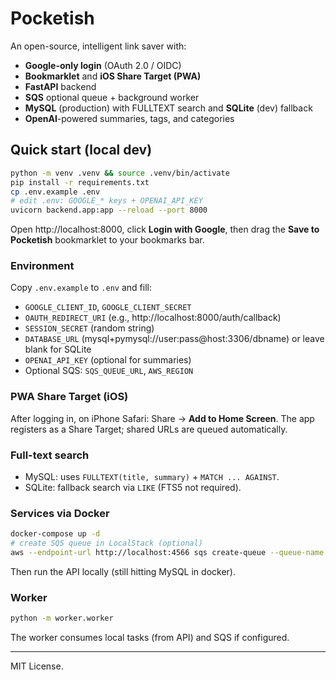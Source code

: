 # Pocketish
An open-source, intelligent link saver with:
- **Google-only login** (OAuth 2.0 / OIDC)
- **Bookmarklet** and **iOS Share Target (PWA)**
- **FastAPI** backend
- **SQS** optional queue + background worker
- **MySQL** (production) with FULLTEXT search and **SQLite** (dev) fallback
- **OpenAI**-powered summaries, tags, and categories

## Quick start (local dev)
```bash
python -m venv .venv && source .venv/bin/activate
pip install -r requirements.txt
cp .env.example .env
# edit .env: GOOGLE_* keys + OPENAI_API_KEY
uvicorn backend.app:app --reload --port 8000
```
Open http://localhost:8000, click **Login with Google**, then drag the **Save to Pocketish** bookmarklet to your bookmarks bar.

### Environment
Copy `.env.example` to `.env` and fill:
- `GOOGLE_CLIENT_ID`, `GOOGLE_CLIENT_SECRET`
- `OAUTH_REDIRECT_URI` (e.g., http://localhost:8000/auth/callback)
- `SESSION_SECRET` (random string)
- `DATABASE_URL` (mysql+pymysql://user:pass@host:3306/dbname) or leave blank for SQLite
- `OPENAI_API_KEY` (optional for summaries)
- Optional SQS: `SQS_QUEUE_URL`, `AWS_REGION`

### PWA Share Target (iOS)
After logging in, on iPhone Safari: Share → **Add to Home Screen**. The app registers as a Share Target; shared URLs are queued automatically.

### Full-text search
- MySQL: uses `FULLTEXT(title, summary)` + `MATCH ... AGAINST`.
- SQLite: fallback search via `LIKE` (FTS5 not required).

### Services via Docker
```bash
docker-compose up -d
# create SQS queue in LocalStack (optional)
aws --endpoint-url http://localhost:4566 sqs create-queue --queue-name pocketish
```
Then run the API locally (still hitting MySQL in docker).

### Worker
```bash
python -m worker.worker
```
The worker consumes local tasks (from API) and SQS if configured.

---
MIT License.
